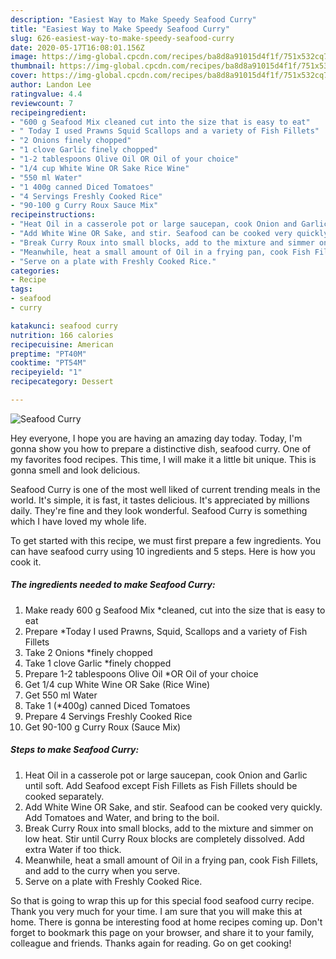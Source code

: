 ```yaml
---
description: "Easiest Way to Make Speedy Seafood Curry"
title: "Easiest Way to Make Speedy Seafood Curry"
slug: 626-easiest-way-to-make-speedy-seafood-curry
date: 2020-05-17T16:08:01.156Z
image: https://img-global.cpcdn.com/recipes/ba8d8a91015d4f1f/751x532cq70/seafood-curry-recipe-main-photo.jpg
thumbnail: https://img-global.cpcdn.com/recipes/ba8d8a91015d4f1f/751x532cq70/seafood-curry-recipe-main-photo.jpg
cover: https://img-global.cpcdn.com/recipes/ba8d8a91015d4f1f/751x532cq70/seafood-curry-recipe-main-photo.jpg
author: Landon Lee
ratingvalue: 4.4
reviewcount: 7
recipeingredient:
- "600 g Seafood Mix cleaned cut into the size that is easy to eat"
- " Today I used Prawns Squid Scallops and a variety of Fish Fillets"
- "2 Onions finely chopped"
- "1 clove Garlic finely chopped"
- "1-2 tablespoons Olive Oil OR Oil of your choice"
- "1/4 cup White Wine OR Sake Rice Wine"
- "550 ml Water"
- "1 400g canned Diced Tomatoes"
- "4 Servings Freshly Cooked Rice"
- "90-100 g Curry Roux Sauce Mix"
recipeinstructions:
- "Heat Oil in a casserole pot or large saucepan, cook Onion and Garlic until soft. Add Seafood except Fish Fillets as Fish Fillets should be cooked separately."
- "Add White Wine OR Sake, and stir. Seafood can be cooked very quickly. Add Tomatoes and Water, and bring to the boil."
- "Break Curry Roux into small blocks, add to the mixture and simmer on low heat. Stir until Curry Roux blocks are completely dissolved. Add extra Water if too thick."
- "Meanwhile, heat a small amount of Oil in a frying pan, cook Fish Fillets, and add to the curry when you serve."
- "Serve on a plate with Freshly Cooked Rice."
categories:
- Recipe
tags:
- seafood
- curry

katakunci: seafood curry 
nutrition: 166 calories
recipecuisine: American
preptime: "PT40M"
cooktime: "PT54M"
recipeyield: "1"
recipecategory: Dessert

---
```



![Seafood Curry](https://img-global.cpcdn.com/recipes/ba8d8a91015d4f1f/751x532cq70/seafood-curry-recipe-main-photo.jpg)

Hey everyone, I hope you are having an amazing day today. Today, I'm gonna show you how to prepare a distinctive dish, seafood curry. One of my favorites food recipes. This time, I will make it a little bit unique. This is gonna smell and look delicious.



Seafood Curry is one of the most well liked of current trending meals in the world. It's simple, it is fast, it tastes delicious. It's appreciated by millions daily. They're fine and they look wonderful. Seafood Curry is something which I have loved my whole life.


To get started with this recipe, we must first prepare a few ingredients. You can have seafood curry using 10 ingredients and 5 steps. Here is how you cook it.

<!--inarticleads1-->

##### The ingredients needed to make Seafood Curry:

1. Make ready 600 g Seafood Mix *cleaned, cut into the size that is easy to eat
1. Prepare  *Today I used Prawns, Squid, Scallops and a variety of Fish Fillets
1. Take 2 Onions *finely chopped
1. Take 1 clove Garlic *finely chopped
1. Prepare 1-2 tablespoons Olive Oil *OR Oil of your choice
1. Get 1/4 cup White Wine OR Sake (Rice Wine)
1. Get 550 ml Water
1. Take 1 (*400g) canned Diced Tomatoes
1. Prepare 4 Servings Freshly Cooked Rice
1. Get 90-100 g Curry Roux (Sauce Mix)




<!--inarticleads2-->

##### Steps to make Seafood Curry:

1. Heat Oil in a casserole pot or large saucepan, cook Onion and Garlic until soft. Add Seafood except Fish Fillets as Fish Fillets should be cooked separately.
1. Add White Wine OR Sake, and stir. Seafood can be cooked very quickly. Add Tomatoes and Water, and bring to the boil.
1. Break Curry Roux into small blocks, add to the mixture and simmer on low heat. Stir until Curry Roux blocks are completely dissolved. Add extra Water if too thick.
1. Meanwhile, heat a small amount of Oil in a frying pan, cook Fish Fillets, and add to the curry when you serve.
1. Serve on a plate with Freshly Cooked Rice.




So that is going to wrap this up for this special food seafood curry recipe. Thank you very much for your time. I am sure that you will make this at home. There is gonna be interesting food at home recipes coming up. Don't forget to bookmark this page on your browser, and share it to your family, colleague and friends. Thanks again for reading. Go on get cooking!
